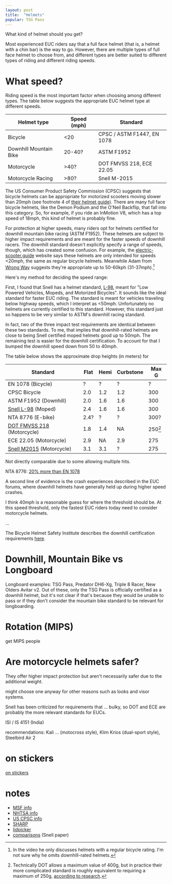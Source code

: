 ```yaml
---
layout: post
title:  "Helmets"
popular: TSG Pass
---
```


What kind of helmet should you get?

Most experienced EUC riders say that a full face helmet (that is, a helmet with
a chin bar) is the way to go. However, there are multiple types of full face
helmet to choose from, and different types are better suited to different types
of riding and different riding speeds.

# What speed?

Riding speed is the most important factor when choosing among different
types. The table below suggests the appropriate EUC helmet type at different
speeds.

| Helmet type | Speed (mph) | Standard |
| ----------- | ----------- | --- |
| Bicycle | <20 | CPSC / ASTM F1447, EN 1078 |
| Downhill Mountain Bike | 20-40? | ASTM F1952 |
| Motorcycle | >40? | DOT FMVSS 218, ECE 22.05 |
| Motorcycle Racing | >80? | Snell M-2015 |

The US Consumer Product Safety Commission (CPSC) suggests that bicycle helmets
can be appropriate for motorized scooters moving slower than 20mph (see footnote
4 of [their helmet
guide](https://www.cpsc.gov/safety-education/safety-guides/sports-fitness-and-recreation-bicycles/which-helmet-which-activity)). There
are many full face bicycle helmets, like the Demon Podium and the O'Neil
Backflip, that fall into this category. So, for example, if you ride an InMotion
V8, which has a top speed of 18mph, this kind of helmet is probably fine.

For protection at higher speeds, many riders opt for helmets certified for
downhill mountain bike racing (ASTM F1952). These helmets are subject to higher
impact requirements and are meant for the faster speeds of downhill racers. The
downhill standard doesn't explicitly specify a range of speeds, though, which
has created some confusion. For example, the
[electric-scooter.guide](https://electric-scooter.guide/safety/ultimate-guide-electric-scooter-helmets/)
website says these helmets are only intended for speeds <20mph, the same as
regular bicycle helmets. Meanwhile Adam from [Wrong
Way](https://www.youtube.com/watch?v=ppD9gOEudcw&t=274s) suggests they're
appropriate up to 50-60kph (31-37mph).[^wrongway]

[^wrongway]: In the video he only discusses helmets with a regular bicycle
    rating. I'm not sure why he omits downhill-rated helmets.
	
Here's my method for deciding the speed range:

First, I found that Snell has a helmet standard,
[L-98](https://smf.org/standards/l98/L98Std.pdf), meant for "Low Powered
Vehicles, Mopeds, and Motorized Bicycles". It sounds like the ideal standard for
faster EUC riding. The standard is meant for vehicles traveling below highway
speeds, which I interpret as <50mph. Unfortunately no helmets are currently
certified to this standard. However, this standard just so happens to be very
similar to ASTM's downhill racing standard.

In fact, two of the three impact test requirements are identical between these
two standards. To me, that implies that downhill-rated helmets are close to
being Snell certified moped helmets good up to 50mph. The remaining test is
easier for the downhill certification. To account for that I bumped the downhill
speed down from 50 to 40mph.

The table below shows the approximate drop heights (in meters) for 

| Standard | Flat | Hemi | Curbstone | Max G |
| -------- | ---- | ---- | --------- | ----- |
| EN 1078 (Bicycle) | ? | ? | ? | ? |
| CPSC Bicycle | 2.0 | 1.2 | 1.2 | 300 |
| ASTM F1952 (Downhill) | 2.0 | 1.6 | 1.6 | 300 |
| [Snell L-98](https://smf.org/standards/l98/L98Std.pdf) (Moped) | 2.4 | 1.6 | 1.6 | 300 |
| NTA 8776 (E-bike) | 2.4? | ? | ? | 300? |
| [DOT FMVSS 218](https://www.govinfo.gov/content/pkg/CFR-2011-title49-vol6/pdf/CFR-2011-title49-vol6-sec571-218.pdf) (Motorcycle) | 1.8 | 1.4 | NA | 250[^dot] |
| ECE 22.05 (Motorcycle) | 2.9 | NA | 2.9 | 275 |
| [Snell M2015](https://smf.org/standards/m/2015/M2015FinalFinal.pdf) (Motorcycle) | 3.1 | 3.1 | ? | 275 |

[^dot]: Technically DOT allows a maximum value of 400g, but in practice their
    more complicated standard is roughly equivalent to requiring a maximum of
    250g, [according to
    research](https://www.6dhelmets.com/wp-content/uploads/2016/06/Comparison-of-test-standards.pdf).

Not directly comparable due to some allowing multiple hits.

NTA 8776: [20% more than EN
1078](https://www.galaxus.ch/en/page/key-bike-helmet-considerations-11467)

A second line of evidence is the crash experiences described in the EUC forums,
where downhill helmets have generally held up during higher speed crashes.

I think 40mph is a reasonable guess for where the threshold should be. At this
speed threshold, only the fastest EUC riders today need to consider motorcycle
helmets.

...

The Bicycle Helmet Safety Institute describes the downhill certification
requirements [here](https://helmets.org/f1952standard.htm).

# Downhill, Mountain Bike vs Longboard

Longboard examples: TSG Pass, Predator DH6-Xg, Triple 8 Racer, New Olders Avitar
v2. Out of these, only the TSG Pass is officially certified as a downhill
helmet, but it's not clear if that's because they would be unable to pass or if
they don't consider the mountain bike standard to be relevant for longboarding.

# Rotation (MIPS)

get MIPS people

# Are motorcycle helmets safer?

They offer higher impact protection but aren't necessarily safer due to the
additional weight.

might choose one anyway for other reasons such as looks and visor systems.

Snell has been criticized for requirements that ... bulky, so DOT and ECE are
probably the more relevant standards for EUCs.

ISI / IS 4151 (India)

recommendations: Kali ... (motocross style), Klim Krios (dual-sport style), Steelbird Air 2

# on stickers

[on stickers](https://www.helmets.org/stickers.htm)

# notes

- [MSF info](https://www.msf-usa.org/downloads/helmet_csi.pdf)
- [NHTSA info](https://www.nhtsa.gov/people/injury/pedbimot/NoMigrate/Mcfol2.pdf)
- [US CPSC info](https://www.cpsc.gov/safety-education/safety-guides/sports-fitness-and-recreation-bicycles/which-helmet-which-activity)
- [SHARP](https://sharp.dft.gov.uk/)
- [lidpicker](https://www.lidpicker.com/)
- [comparisons](https://smf.org/docs/articles/mstds_cmp_2015.pdf) (Snell paper)
